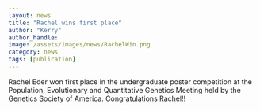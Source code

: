 ```yaml
---
layout: news
title: "Rachel wins first place"
author: "Kerry"
author_handle: 
image: /assets/images/news/RachelWin.png
category: news
tags: [publication]
---
```

Rachel Eder won first place in the undergraduate poster competition at the Population, Evolutionary and Quantitative Genetics Meeting held by the Genetics Society of America. Congratulations Rachel!!
